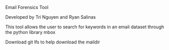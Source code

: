Email Forensics Tool

Developed by Tri Nguyen and Ryan Salinas

This tool allows the user to search for keywords in an email dataset through the python library mbox

Download git lfs to help download the maildir
